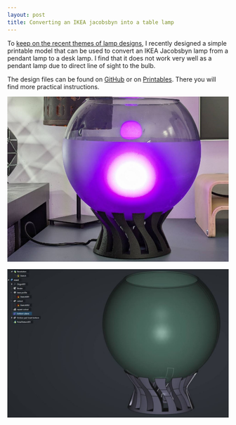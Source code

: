 ```yaml
---
layout: post
title: Converting an IKEA jacobsbyn into a table lamp
---
```


To [keep on the recent themes of lamp designs](https://nemoandrea.github.io/blog/lasercut-lamp-design-hue/), I recently designed a simple printable model that can be used to convert an IKEA Jacobsbyn lamp from a pendant lamp to a desk lamp. I find that it does not work very well as a pendant lamp due to direct line of sight to the bulb. 

The design files can be found on [GitHub](https://github.com/NemoAndrea/IKEA-Jacobsbyn-printable-lamp) or on [Printables](https://www.printables.com/model/999550-ikea-jacobsbyn-table-lamp-stand). There you will find more practical instructions. 

![the lamp as seen on a desk, showing a hue bulb inside with purple light](../assets/jacobsbyn/design_preview.JPG)

![the design as seen in FreeCAD CAD software](../assets/jacobsbyn/freecad_preview.JPG)





